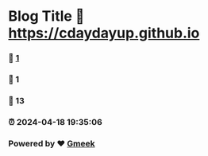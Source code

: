 # Blog Title :link: https://cdaydayup.github.io 
### :page_facing_up: [1](https://cdaydayup.github.io/tag.html) 
### :speech_balloon: 1 
### :hibiscus: 13 
### :alarm_clock: 2024-04-18 19:35:06 
### Powered by :heart: [Gmeek](https://github.com/Meekdai/Gmeek)
